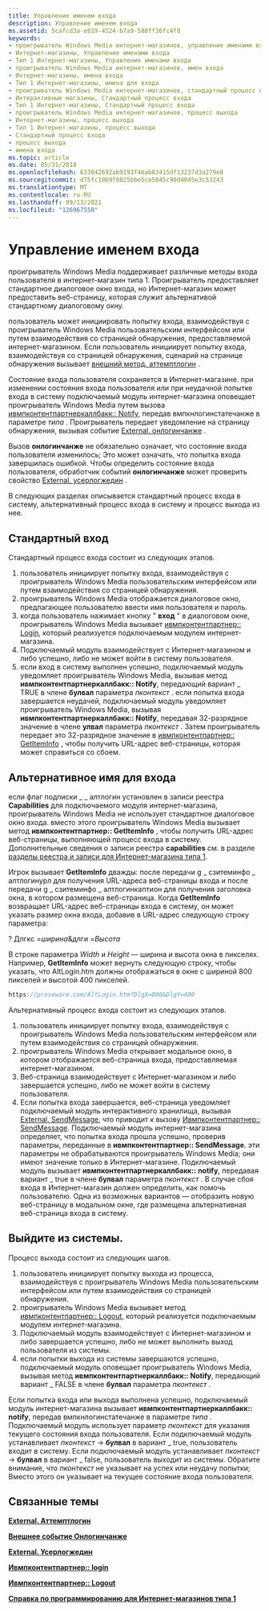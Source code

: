 ```yaml
---
title: Управление именем входа
description: Управление именем входа
ms.assetid: 5cafcd3a-e819-4524-b7a9-580ff36fc4f8
keywords:
- проигрыватель Windows Media интернет-магазинов, управление именами входа
- Интернет-магазины, Управление именами входа
- Тип 1 Интернет-магазины, Управление именами входа
- проигрыватель Windows Media интернет-магазинов, имен входа
- Интернет-магазины, имена входа
- Тип 1 Интернет-магазины, имена для входа
- проигрыватель Windows Media интернет-магазинов, стандартный процесс входа
- Интерактивные магазины, Стандартный процесс входа
- Тип 1 Интернет-магазины, Стандартный процесс входа
- проигрыватель Windows Media интернет-магазинов, процесс выхода
- Интернет-магазины, процесс выхода
- Тип 1 Интернет-магазины, процесс выхода
- Стандартный процесс входа
- процесс выхода
- имена входа
ms.topic: article
ms.date: 05/31/2018
ms.openlocfilehash: 633042692ab9193f46ab83415df13237d3a279e8
ms.sourcegitcommit: d75fc10b9f0825bbe5ce5045c90d4045e3c53243
ms.translationtype: MT
ms.contentlocale: ru-RU
ms.lasthandoff: 09/13/2021
ms.locfileid: "126967550"
---
```

# <a name="managing-login"></a>Управление именем входа

проигрыватель Windows Media поддерживает различные методы входа пользователя в интернет-магазин типа 1. Проигрыватель предоставляет стандартное диалоговое окно входа, но Интернет-магазин может предоставить веб-страницу, которая служит альтернативой стандартному диалоговому окну.

пользователь может инициировать попытку входа, взаимодействуя с проигрыватель Windows Media пользовательским интерфейсом или путем взаимодействия со страницей обнаружения, предоставляемой интернет-магазином. Если пользователь инициирует попытку входа, взаимодействуя со страницей обнаружения, сценарий на странице обнаружения вызывает [внешний метод. аттемптлогин](external-attemptlogin.md) .

Состояние входа пользователя сохраняется в Интернет-магазине. при изменении состояния входа пользователя или при неудачной попытке входа в систему подключаемый модуль интернет-магазина оповещает проигрыватель Windows Media путем вызова [ивмпконтентпартнеркаллбакк:: Notify](/previous-versions/windows/desktop/api/contentpartner/nf-contentpartner-iwmpcontentpartnercallback-notify), передав вмпкнлогинстатечанже в параметре *типа* . Проигрыватель передает уведомление на страницу обнаружения, вызывая событие [External. онлогинчанже](external-onloginchange-event.md) .

Вызов **онлогинчанже** не обязательно означает, что состояние входа пользователя изменилось; Это может означать, что попытка входа завершилась ошибкой. Чтобы определить состояние входа пользователя, обработчик событий **онлогинчанже** может проверить свойство [External. усерлогжедин](external-userloggedin.md) .

В следующих разделах описывается стандартный процесс входа в систему, альтернативный процесс входа в систему и процесс выхода из нее.

## <a name="standard-log-in"></a>Стандартный вход

Стандартный процесс входа состоит из следующих этапов.

1.  пользователь инициирует попытку входа, взаимодействуя с проигрыватель Windows Media пользовательским интерфейсом или путем взаимодействия со страницей обнаружения.
2.  проигрыватель Windows Media отображается диалоговое окно, предлагающее пользователю ввести имя пользователя и пароль.
3.  когда пользователь нажимает кнопку " **вход** " в диалоговом окне, проигрыватель Windows Media вызывает [ивмпконтентпартнер:: Login](/previous-versions/windows/desktop/api/contentpartner/nf-contentpartner-iwmpcontentpartner-login), который реализуется подключаемым модулем интернет-магазина.
4.  Подключаемый модуль взаимодействует с Интернет-магазином и либо успешно, либо не может войти в систему пользователя.
5.  если вход в систему выполнен успешно, подключаемый модуль уведомляет проигрыватель Windows Media, вызывая метод **ивмпконтентпартнеркаллбакк:: Notify**, передающий вариант \_ TRUE в члене **булвал** параметра *пконтекст* . если попытка входа завершается неудачей, подключаемый модуль уведомляет проигрыватель Windows Media, вызывая **ивмпконтентпартнеркаллбакк:: Notify**, передавая 32-разрядное значение в члене **улвал** параметра *пконтекст* . Затем проигрыватель передает это 32-разрядное значение в [ивмпконтентпартнер:: GetItemInfo](/previous-versions/windows/desktop/api/contentpartner/nf-contentpartner-iwmpcontentpartner-getiteminfo) , чтобы получить URL-адрес веб-страницы, которая может справиться со сбоем.

## <a name="alternative-login"></a>Альтернативное имя для входа

если флаг подписки \_ \_ алтлогин установлен в записи реестра **Capabilities** для подключаемого модуля интернет-магазина, проигрыватель Windows Media не использует стандартное диалоговое окно входа. вместо этого проигрыватель Windows Media вызывает метод **ивмпконтентпартнер:: GetItemInfo** , чтобы получить URL-адрес веб-страницы, выполняющей процесс входа в систему. Дополнительные сведения о записи реестра **capabilities** см. в разделе [разделы реестра и записи для Интернет-магазина типа 1](registry-keys-and-entries-for-a-type-1-online-store.md).

Игрок вызывает **GetItemInfo** дважды: после передачи g \_ сзитеминфо \_ алтлогинурл для получения URL-адреса веб-страницы входа и после передачи g \_ сзитеминфо \_ алтлогинкаптион для получения заголовка окна, в котором размещена веб-страница. Когда **GetItemInfo** возвращает URL-адрес веб-страницы входа в систему, он может указать размер окна входа, добавив в URL-адрес следующую строку параметра:

? Длгкс =*ширина*&длги =*Высота*

В строке параметра *Width* и *Height* — ширина и высота окна в пикселях. Например, **GetItemInfo** может вернуть следующую строку, чтобы указать, что AltLogin.htm должны отображаться в окне с шириной 800 пикселей и высотой 400 пикселей.


```C++
https://proseware.com/AltLogin.htm?DlgX=800&DlgY=400
```



Альтернативный процесс входа состоит из следующих этапов.

1.  пользователь инициирует попытку входа, взаимодействуя с проигрыватель Windows Media пользовательским интерфейсом или путем взаимодействия со страницей обнаружения.
2.  проигрыватель Windows Media открывает модальное окно, в котором отображается веб-страница входа, предоставляемая интернет-магазином.
3.  Веб-страница взаимодействует с Интернет-магазином и либо завершается успешно, либо не может войти в систему пользователя.
4.  Если попытка входа завершается, веб-страница уведомляет подключаемый модуль интерактивного хранилища, вызывая [External. SendMessage](external-sendmessage.md), что приводит к вызову [Ивмпконтентпартнер:: SendMessage](/previous-versions/windows/desktop/api/contentpartner/nf-contentpartner-iwmpcontentpartner-sendmessage). Подключаемый модуль интернет-магазина определяет, что попытка входа прошла успешно, проверив параметры, переданные в **ивмпконтентпартнер:: SendMessage**. эти параметры не обрабатываются проигрыватель Windows Media; они имеют значение только в Интернет-магазине. Подключаемый модуль вызывает **ивмпконтентпартнеркаллбакк:: notify**, передавая вариант \_ true в члене **булвал** параметра *пконтекст* . В случае сбоя входа в Интернет-магазин должен определить, как помочь пользователю. Одна из возможных вариантов — отобразить новую веб-страницу в модальном окне, где размещена альтернативная веб-страница входа в систему.

## <a name="log-out"></a>Выйдите из системы.

Процесс выхода состоит из следующих шагов.

1.  пользователь инициирует попытку выхода из процесса, взаимодействуя с проигрыватель Windows Media пользовательским интерфейсом или путем взаимодействия со страницей обнаружения.
2.  проигрыватель Windows Media вызывает метод [ивмпконтентпартнер:: Logout](/previous-versions/windows/desktop/api/contentpartner/nf-contentpartner-iwmpcontentpartner-logout), который реализуется подключаемым модулем интернет-магазина.
3.  Подключаемый модуль взаимодействует с Интернет-магазином и либо завершается успешно, либо не может выполнить выход пользователя из системы.
4.  если попытки выхода из системы завершаются успешно, подключаемый модуль оповещает проигрыватель Windows Media, вызывая метод **ивмпконтентпартнеркаллбакк:: Notify**, передающий вариант \_ FALSE в члене **булвал** параметра *пконтекст* .

Если попытка входа или выхода выполнена успешно, подключаемый модуль интернет-магазина вызывает **ивмпконтентпартнеркаллбакк:: notify**, передав вмпкнлогинстатечанже в параметре *типа* . Подключаемый модуль использует параметр *пконтекст* для указания текущего состояния входа пользователя. Если подключаемый модуль устанавливает *пконтекст* -> **булвал** в вариант \_ true, пользователь входит в систему. Если подключаемый модуль устанавливает *пконтекст* -> **булвал** в вариант \_ false, пользователь выходит из системы. Обратите внимание, что *пконтекст* не указывает на успех или неудачу попытки; Вместо этого он указывает на текущее состояние входа пользователя.

## <a name="related-topics"></a>Связанные темы

<dl> <dt>

[**External. Аттемптлогин**](external-attemptlogin.md)
</dt> <dt>

[**Внешнее событие Онлогинчанже**](external-onloginchange-event.md)
</dt> <dt>

[**External. Усерлогжедин**](external-userloggedin.md)
</dt> <dt>

[**Ивмпконтентпартнер:: login**](/previous-versions/windows/desktop/api/contentpartner/nf-contentpartner-iwmpcontentpartner-login)
</dt> <dt>

[**Ивмпконтентпартнер:: Logout**](/previous-versions/windows/desktop/api/contentpartner/nf-contentpartner-iwmpcontentpartner-logout)
</dt> <dt>

[**Справка по программированию для Интернет-магазинов типа 1**](programming-guide-for-type-1-online-stores.md)
</dt> </dl>

 

 




